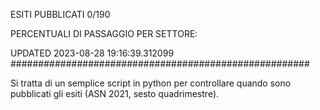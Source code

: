 ESITI PUBBLICATI 0/190 

PERCENTUALI DI PASSAGGIO PER SETTORE:

UPDATED 2023-08-28 19:16:39.312099
###################################################### 

Si tratta di un semplice script in python per controllare quando sono pubblicati gli esiti (ASN 2021, sesto quadrimestre).

